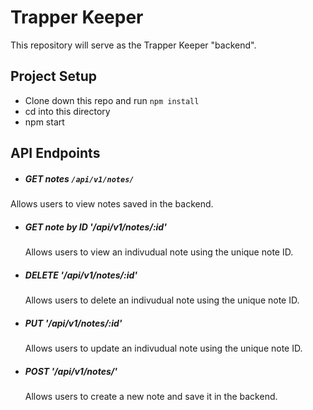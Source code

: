 # Trapper Keeper

This repository will serve as the Trapper Keeper "backend".

## Project Setup

* Clone down this repo and run `npm install`
* cd into this directory
* npm start 

## API Endpoints

 * ##### GET notes `/api/v1/notes/`

  Allows users to view notes saved in the backend. 
  
* ##### GET note by ID '/api/v1/notes/:id'
  Allows users to view an indivudual note using the unique note ID. 

* ##### DELETE '/api/v1/notes/:id'
  Allows users to delete an indivudual note using the unique note ID. 

* ##### PUT '/api/v1/notes/:id'
  Allows users to update an indivudual note using the unique note ID. 

* ##### POST '/api/v1/notes/'
  Allows users to create a new note and save it in the backend.
